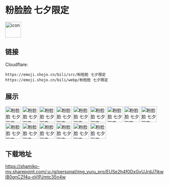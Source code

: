# 粉脸脸 七夕限定
<img src="https://emoji.shojo.cn/bili/src/粉脸脸 七夕限定/icon.png" width="50" height="50" alt="icon">

## 链接
Cloudflare:
```
https://emoji.shojo.cn/bili/src/粉脸脸 七夕限定
https://emoji.shojo.cn/bili/webp/粉脸脸 七夕限定
```
## 展示
<img src="https://emoji.shojo.cn/bili/src/粉脸脸 七夕限定/粉脸脸 七夕限定-感动.png" width="50" height="50" alt="粉脸脸 七夕限定-感动">
<img src="https://emoji.shojo.cn/bili/src/粉脸脸 七夕限定/粉脸脸 七夕限定-LOVE.png" width="50" height="50" alt="粉脸脸 七夕限定-LOVE">
<img src="https://emoji.shojo.cn/bili/src/粉脸脸 七夕限定/粉脸脸 七夕限定-心碎.png" width="50" height="50" alt="粉脸脸 七夕限定-心碎">
<img src="https://emoji.shojo.cn/bili/src/粉脸脸 七夕限定/粉脸脸 七夕限定-赞.png" width="50" height="50" alt="粉脸脸 七夕限定-赞">
<img src="https://emoji.shojo.cn/bili/src/粉脸脸 七夕限定/粉脸脸 七夕限定-收花.png" width="50" height="50" alt="粉脸脸 七夕限定-收花">
<img src="https://emoji.shojo.cn/bili/src/粉脸脸 七夕限定/粉脸脸 七夕限定-打call.png" width="50" height="50" alt="粉脸脸 七夕限定-打call">
<img src="https://emoji.shojo.cn/bili/src/粉脸脸 七夕限定/粉脸脸 七夕限定-伤心.png" width="50" height="50" alt="粉脸脸 七夕限定-伤心">
<img src="https://emoji.shojo.cn/bili/src/粉脸脸 七夕限定/粉脸脸 七夕限定-求求惹.png" width="50" height="50" alt="粉脸脸 七夕限定-求求惹">
<img src="https://emoji.shojo.cn/bili/src/粉脸脸 七夕限定/粉脸脸 七夕限定-恋爱脑.png" width="50" height="50" alt="粉脸脸 七夕限定-恋爱脑">
<img src="https://emoji.shojo.cn/bili/src/粉脸脸 七夕限定/粉脸脸 七夕限定-爱意.png" width="50" height="50" alt="粉脸脸 七夕限定-爱意">
<img src="https://emoji.shojo.cn/bili/src/粉脸脸 七夕限定/粉脸脸 七夕限定-窝.png" width="50" height="50" alt="粉脸脸 七夕限定-窝">
<img src="https://emoji.shojo.cn/bili/src/粉脸脸 七夕限定/粉脸脸 七夕限定-稀饭.png" width="50" height="50" alt="粉脸脸 七夕限定-稀饭">
<img src="https://emoji.shojo.cn/bili/src/粉脸脸 七夕限定/粉脸脸 七夕限定-求约会.png" width="50" height="50" alt="粉脸脸 七夕限定-求约会">
<img src="https://emoji.shojo.cn/bili/src/粉脸脸 七夕限定/粉脸脸 七夕限定-泥.png" width="50" height="50" alt="粉脸脸 七夕限定-泥">
<img src="https://emoji.shojo.cn/bili/src/粉脸脸 七夕限定/粉脸脸 七夕限定-表白.png" width="50" height="50" alt="粉脸脸 七夕限定-表白">

## 下载地址

https://shamiko-my.sharepoint.com/:u:/g/personal/img_yuru_pro/EUSe2h4f0DxGvUJrdJ7ikwIB0gnCZf4u-oVlPJmtc35n4w